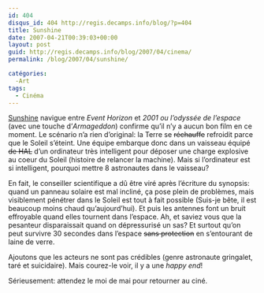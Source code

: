 ```yaml
---
id: 404
disqus_id: 404 http://regis.decamps.info/blog/?p=404
title: Sunshine
date: 2007-04-21T00:39:03+00:00
layout: post
guid: http://regis.decamps.info/blog/2007/04/cinema/
permalink: /blog/2007/04/sunshine/

catégories:
  -Art
tags:
  - Cinéma
---
```

[Sunshine](http://www.allocine.fr/film/fichefilm_gen_cfilm=61262.html) navigue entre _Event Horizon_ et _2001 ou l’odyssée de l’espace_ (avec une touche d’_Armageddon_) confirme qu’il n’y a aucun bon film en ce moment. Le scénario n’a rien d’original: la Terre se <strike>réchauffe</strike> refroidit parce que le Soleil s’éteint. Une équipe embarque donc dans un vaisseau équipé <strike>de HAL</strike> d’un ordinateur très intelligent pour déposer une charge explosive au coeur du Soleil (histoire de relancer la machine). Mais si l’ordinateur est si intelligent, pourquoi mettre 8 astronautes dans le vaisseau?

En fait, le conseiller scientifique a dû être viré après l’écriture du synopsis: quand un panneau solaire est mal incliné, ça pose plein de problèmes, mais visiblement pénétrer dans le Soleil est tout à fait possible (Suis-je bête, il est beaucoup moins chaud qu’aujourd’hui). Et puis les antennes font un bruit effroyable quand elles tournent dans l’espace. Ah, et saviez vous que la pesanteur disparaissait quand on dépressurisé un sas? Et surtout qu’on peut survivre 30 secondes dans l’espace <strike>sans protection</strike> en s’entourant de laine de verre.

Ajoutons que les acteurs ne sont pas crédibles (genre astronaute gringalet, taré et suicidaire). Mais courez-le voir, il y a une _happy end_!

Sérieusement: attendez le moi de mai pour retourner au ciné.
